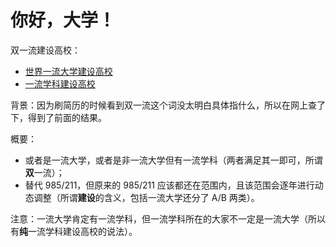 # 你好，大学！

双一流建设高校：
* [世界一流大学建设高校](world-class-universities.md)
* [一流学科建设高校](first-class-disciplines.md)

背景：因为刷简历的时候看到双一流这个词没太明白具体指什么，所以在网上查了下，得到了前面的结果。

概要：
* 或者是一流大学，或者是非一流大学但有一流学科（两者满足其一即可，所谓**双**一流）；
* 替代 985/211，但原来的 985/211 应该都还在范围内，且该范围会逐年进行动态调整（所谓**建设**的含义，包括一流大学还分了 A/B 两类）。

注意：一流大学肯定有一流学科，但一流学科所在的大家不一定是一流大学（所以有**纯**一流学科建设高校的说法）。
